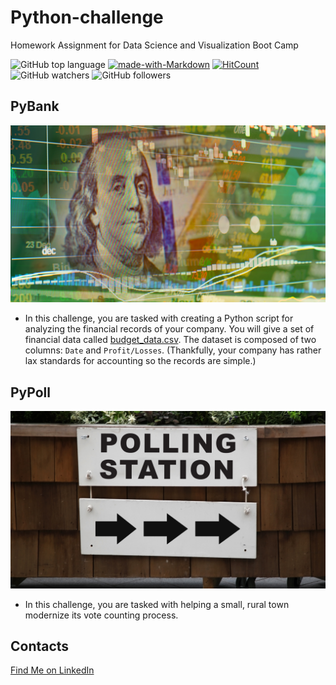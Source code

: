 # Python-challenge

Homework Assignment for Data Science and Visualization Boot Camp

![GitHub top language](https://img.shields.io/github/languages/top/OlegRyzhkov2020/VBA-challenge)
[![made-with-Markdown](https://img.shields.io/badge/Made%20with-Markdown-1f425f.svg)](http://commonmark.org)
[![HitCount](http://hits.dwyl.com/OlegRyzhkov2020/VBA-challenge.svg)](http://hits.dwyl.com/OlegRyzhkov2020/VBA-challenge)
![GitHub watchers](https://img.shields.io/github/watchers/OlegRyzhkov2020/VBA-challenge?label=Watch&style=social)
![GitHub followers](https://img.shields.io/github/followers/OlegRyzhkov2020?label=Follow&style=social)


## PyBank

![Revenue](Images/revenue-per-lead.png)

* In this challenge, you are tasked with creating a Python script for analyzing the financial records of your company. You will give a set of financial data called [budget_data.csv](PyBank/Resources/budget_data.csv). The dataset is composed of two columns: `Date` and `Profit/Losses`. (Thankfully, your company has rather lax standards for accounting so the records are simple.)

## PyPoll

![Vote Counting](Images/Vote_counting.png)

* In this challenge, you are tasked with helping a small, rural town modernize its vote counting process.


## Contacts
[Find Me on
LinkedIn](https://www.linkedin.com/in/oleg-n-ryzhkov/)
